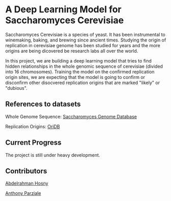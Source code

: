 # A Deep Learning Model for Saccharomyces Cerevisiae
Saccharomyces Cerevisiae is a species of yeast. It has been instrumental to winemaking, baking, and brewing since ancient times. Studying the origin of replication in cerevisiae genome has been studied for years and the more origins are being dicovered be research labs all over the world.

In this project, we are building a deep learning model that tries to find hidden relationships in the whole genomic sequence of cerevisiae (divided into 16 chromosomes). Training the model on the confirmed replication origin sites, we are expecting that the model is going to confirm or disconfirm other disocvered replication origins that are marked "likely" or "dubious".

## References to datasets
Whole Genome Sequence: [Saccharomyces Genome Database](http://www.yeastgenome.org/)

Replication Origins: [OriDB](http://cerevisiae.oridb.org/)

## Current Progress
The project is still under heavy development.

## Contributors
[Abdelrahman Hosny](http://www.abdelrahmanhosny.me)

[Anthony Parziale](mailto:anthony.parziale@uconn.edu)